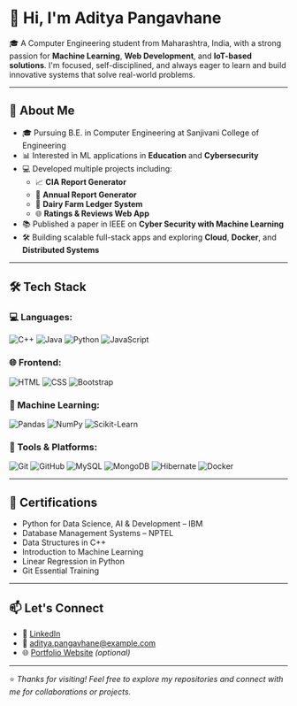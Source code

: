 # 👋 Hi, I'm Aditya Pangavhane

🎓 A Computer Engineering student from Maharashtra, India, with a strong passion for **Machine Learning**, **Web Development**, and **IoT-based solutions**. I'm focused, self-disciplined, and always eager to learn and build innovative systems that solve real-world problems.

---

## 🚀 About Me

- 🎓 Pursuing B.E. in Computer Engineering at Sanjivani College of Engineering
- 📊 Interested in ML applications in **Education** and **Cybersecurity**
- 💻 Developed multiple projects including:
  - 📈 **CIA Report Generator**
  - 📄 **Annual Report Generator**
  - 🐄 **Dairy Farm Ledger System**
  - 🌐 **Ratings & Reviews Web App**
- 📚 Published a paper in IEEE on **Cyber Security with Machine Learning**
- 🛠️ Building scalable full-stack apps and exploring **Cloud**, **Docker**, and **Distributed Systems**

---

## 🛠 Tech Stack

### 💻 Languages:
![C++](https://img.shields.io/badge/C%2B%2B-00599C?style=flat-square&logo=c%2B%2B&logoColor=white)
![Java](https://img.shields.io/badge/Java-ED8B00?style=flat-square&logo=java&logoColor=white)
![Python](https://img.shields.io/badge/Python-3776AB?style=flat-square&logo=python&logoColor=white)
![JavaScript](https://img.shields.io/badge/JavaScript-F7DF1E?style=flat-square&logo=javascript&logoColor=black)

### 🌐 Frontend:
![HTML](https://img.shields.io/badge/HTML5-E34F26?style=flat-square&logo=html5&logoColor=white)
![CSS](https://img.shields.io/badge/CSS3-1572B6?style=flat-square&logo=css3&logoColor=white)
![Bootstrap](https://img.shields.io/badge/Bootstrap-563D7C?style=flat-square&logo=bootstrap&logoColor=white)

### 🧠 Machine Learning:
![Pandas](https://img.shields.io/badge/Pandas-150458?style=flat-square&logo=pandas&logoColor=white)
![NumPy](https://img.shields.io/badge/Numpy-013243?style=flat-square&logo=numpy&logoColor=white)
![Scikit-Learn](https://img.shields.io/badge/Scikit--Learn-F7931E?style=flat-square&logo=scikit-learn&logoColor=white)

### 🧰 Tools & Platforms:
![Git](https://img.shields.io/badge/Git-F05032?style=flat-square&logo=git&logoColor=white)
![GitHub](https://img.shields.io/badge/GitHub-181717?style=flat-square&logo=github&logoColor=white)
![MySQL](https://img.shields.io/badge/MySQL-4479A1?style=flat-square&logo=mysql&logoColor=white)
![MongoDB](https://img.shields.io/badge/MongoDB-4EA94B?style=flat-square&logo=mongodb&logoColor=white)
![Hibernate](https://img.shields.io/badge/Hibernate-59666C?style=flat-square&logo=hibernate&logoColor=white)
![Docker](https://img.shields.io/badge/Docker-2496ED?style=flat-square&logo=docker&logoColor=white)

---

## 📜 Certifications

- Python for Data Science, AI & Development – IBM
- Database Management Systems – NPTEL
- Data Structures in C++
- Introduction to Machine Learning
- Linear Regression in Python
- Git Essential Training

---

## 📫 Let's Connect

- 💼 [LinkedIn](https://www.linkedin.com/in/aditya-pangavhane)
- 📧 aditya.pangavhane@example.com
- 🌐 [Portfolio Website](https://adityapangavhaneportfolio.netlify.app/) *(optional)*

---

⭐ *Thanks for visiting! Feel free to explore my repositories and connect with me for collaborations or projects.*
